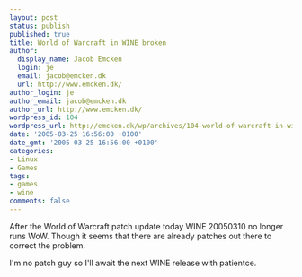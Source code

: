 ```yaml
---
layout: post
status: publish
published: true
title: World of Warcraft in WINE broken
author:
  display_name: Jacob Emcken
  login: je
  email: jacob@emcken.dk
  url: http://www.emcken.dk/
author_login: je
author_email: jacob@emcken.dk
author_url: http://www.emcken.dk/
wordpress_id: 104
wordpress_url: http://emcken.dk/wp/archives/104-world-of-warcraft-in-wine-broken.html
date: '2005-03-25 16:56:00 +0100'
date_gmt: '2005-03-25 16:56:00 +0100'
categories:
- Linux
- Games
tags:
- games
- wine
comments: false
---
```

After the World of Warcraft patch update today WINE 20050310 no longer runs WoW. Though it seems that there are already patches out there to correct the problem.

I'm no patch guy so I'll await the next WINE release with patientce.


